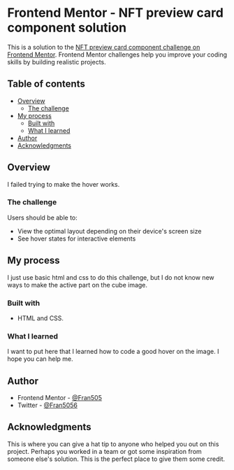# Frontend Mentor - NFT preview card component solution

This is a solution to the [NFT preview card component challenge on Frontend Mentor](https://www.frontendmentor.io/challenges/nft-preview-card-component-SbdUL_w0U). Frontend Mentor challenges help you improve your coding skills by building realistic projects. 

## Table of contents

- [Overview](#overview)
  - [The challenge](#the-challenge)
- [My process](#my-process)
  - [Built with](#built-with)
  - [What I learned](#what-i-learned)
- [Author](#author)
- [Acknowledgments](#acknowledgments)

## Overview

  I failed trying to make the hover works. 

### The challenge

Users should be able to:

- View the optimal layout depending on their device's screen size
- See hover states for interactive elements


## My process

I just use basic html and css to do this challenge, but I do not know new ways to make the active part on the cube image.

### Built with

- HTML and CSS.

### What I learned

I want to put here that I learned how to code a good hover on the image. I hope you can help me.



## Author

- Frontend Mentor - [@Fran505](https://www.frontendmentor.io/profile/Fran505)
- Twitter - [@Fran5056](https://www.twitter.com/Fran5056)



## Acknowledgments

This is where you can give a hat tip to anyone who helped you out on this project. Perhaps you worked in a team or got some inspiration from someone else's solution. This is the perfect place to give them some credit.

